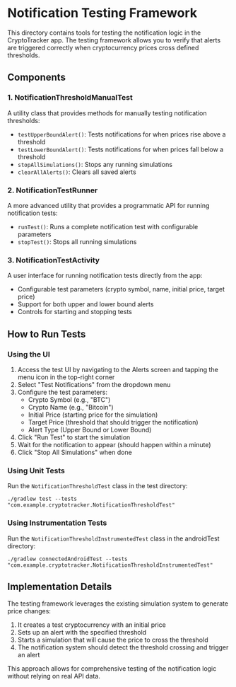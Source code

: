 # Notification Testing Framework

This directory contains tools for testing the notification logic in the CryptoTracker app. The testing framework allows you to verify that alerts are triggered correctly when cryptocurrency prices cross defined thresholds.

## Components

### 1. NotificationThresholdManualTest

A utility class that provides methods for manually testing notification thresholds:
- `testUpperBoundAlert()`: Tests notifications for when prices rise above a threshold
- `testLowerBoundAlert()`: Tests notifications for when prices fall below a threshold
- `stopAllSimulations()`: Stops any running simulations
- `clearAllAlerts()`: Clears all saved alerts

### 2. NotificationTestRunner

A more advanced utility that provides a programmatic API for running notification tests:
- `runTest()`: Runs a complete notification test with configurable parameters
- `stopTest()`: Stops all running simulations

### 3. NotificationTestActivity

A user interface for running notification tests directly from the app:
- Configurable test parameters (crypto symbol, name, initial price, target price)
- Support for both upper and lower bound alerts
- Controls for starting and stopping tests

## How to Run Tests

### Using the UI

1. Access the test UI by navigating to the Alerts screen and tapping the menu icon in the top-right corner
2. Select "Test Notifications" from the dropdown menu
3. Configure the test parameters:
   - Crypto Symbol (e.g., "BTC")
   - Crypto Name (e.g., "Bitcoin")
   - Initial Price (starting price for the simulation)
   - Target Price (threshold that should trigger the notification)
   - Alert Type (Upper Bound or Lower Bound)
4. Click "Run Test" to start the simulation
5. Wait for the notification to appear (should happen within a minute)
6. Click "Stop All Simulations" when done

### Using Unit Tests

Run the `NotificationThresholdTest` class in the test directory:
```
./gradlew test --tests "com.example.cryptotracker.NotificationThresholdTest"
```

### Using Instrumentation Tests

Run the `NotificationThresholdInstrumentedTest` class in the androidTest directory:
```
./gradlew connectedAndroidTest --tests "com.example.cryptotracker.NotificationThresholdInstrumentedTest"
```

## Implementation Details

The testing framework leverages the existing simulation system to generate price changes:

1. It creates a test cryptocurrency with an initial price
2. Sets up an alert with the specified threshold
3. Starts a simulation that will cause the price to cross the threshold
4. The notification system should detect the threshold crossing and trigger an alert

This approach allows for comprehensive testing of the notification logic without relying on real API data.
